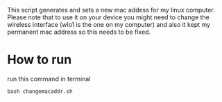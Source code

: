 This script generates and sets a new mac addess for my linux computer. Please note that to use it on your device you might need to change the wireless interface (wlo1 is the one on my computer) and also it kept my permanent mac address so this needs to be fixed.

# How to run

run this command in terminal

`bash changemacaddr.sh`
